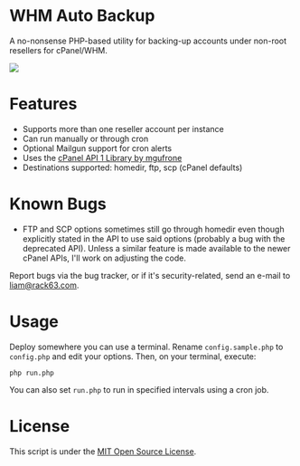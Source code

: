 # WHM Auto Backup
A no-nonsense PHP-based utility for backing-up accounts under non-root resellers for cPanel/WHM.

![](https://github.com/liamdemafelix/whmautobackup/raw/master/screenshot.jpg)



# Features

* Supports more than one reseller account per instance
* Can run manually or through cron
* Optional Mailgun support for cron alerts
* Uses the [cPanel API 1 Library by mgufrone](https://github.com/mgufrone/cpanel-php)
* Destinations supported: homedir, ftp, scp (cPanel defaults)

# Known Bugs

* FTP and SCP options sometimes still go through homedir even though explicitly stated in the API to use said options (probably a bug with the deprecated API). Unless a similar feature is made available to the newer cPanel APIs, I'll work on adjusting the code.

Report bugs via the bug tracker, or if it's security-related, send an e-mail to [liam@rack63.com](mailto:liam@rack63.com).

# Usage

Deploy somewhere you can use a terminal. Rename `config.sample.php` to `config.php` and edit your options. Then, on your terminal, execute:

```
php run.php
```

You can also set `run.php` to run in specified intervals using a cron job.

# License

This script is under the [MIT Open Source License](https://opensource.org/licenses/MIT).
